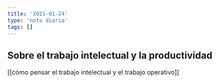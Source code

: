 ```yaml
---
title: '2021-01-24'
type: 'nota diaria'
tags: []
---
```


## Sobre el trabajo intelectual y la productividad

[[cómo pensar el trabajo intelectual y el trabajo operativo]]

